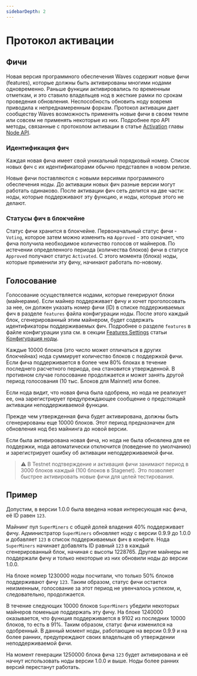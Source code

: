 ```yaml
---
sidebarDepth: 2
---
```


# Протокол активации

## Фичи

Новая версия программного обеспечения Waves содержит новые фичи (features), которые должны быть активированы многими нодами одновременно.
Раньше функции активировались по временным отметкам, и это ставило владельцев нод в жесткие рамки по срокам проведения обновления. Неспособность обновить ноду вовремя приводила к непреднамеренным форкам. Протокол активации дает сообществу Waves возможность применять новые фичи в своем темпе или совсем не применять некоторые из них.
Подробнее про API методы, связанные с протоколом активации в статье [Activation](/ru/waves-node/node-api/feature-activation) главы [Node API](/ru/waves-node/node-api).

### Идентификация фич

Каждая новая фича имеет свой уникальный порядковый номер. Список новых фич с их идентификаторами обычно представлен в новом релизе.

Новые фичи поставляются с новыми версиями программного обеспечения ноды. До активации новых фич разные версии могут работать одинаково. После активации фич сеть делится на две части: ноды, которые поддерживают эту функцию, и ноды, которые этого не делают.

### Статусы фич в блокчейне

Статус фичи хранится в блокчейне. Первоначальный статус фичи - `Voting`, которое затем можно изменить на `Approved` - это означает, что фича получила необходимое количество голосов от майнеров. По истечении определенного периода (количества блоков) фичи в статусе `Approved` получают статус `Activated`. С этого момента (блока) ноды, которые применили эту фичу, начинают работать по-новому.

## Голосование

Голосование осуществляется нодами, которые генерируют блоки (майнерами). Если майнер поддерживает фичу и хочет проголосовать за нее, он должен указать номер фичи (ID) в списке поддерживаемых фич в разделе `features` файла конфигурации ноды. После этого каждый блок, сгенерированный этим майнером, будет содержать идентификаторы поддерживаемых фич. Подробнее о разделе `features` в файле конфигурации узла см. в секции [Features Settings](/ru/waves-node/node-configuration#настройки-фич) статьи [Конфигурация ноды](/ru/waves-node/node-configuration).

Каждые 10000 блоков (это число может отличаться в других блокчейнах) нода суммирует количество блоков с поддержкой фичи. Если фича поддерживается в более чем 80% блоках в течение последнего расчетного периода, она становится утвержденной. В противном случае голосование продолжается и может занять другой период голосования (10 тыс. Блоков для Mainnet) или более.

Если нода видит, что новая фича была одобрена, но нода не реализует ее, она зарегистрирует предупреждающее сообщение о предстоящей активации неподдерживаемой функции.

Прежде чем утвержденная фича будет активирована, должны быть сгенерированы еще 10000 блоков. Этот период предназначен для обновления нод без майнинга до новой версии.

Если была активирована новая фича, но нода не была обновлена для ее поддержки, нода автоматически отключится (поведение по умолчанию) и зарегистрирует ошибку об активации неподдерживаемой фичи.

> :warning: В Testnet подтверждение и активация фичи занимают период в 3000 блоков каждый (100 блоков в Stagenet). Это позволяет быстрее активировать новые фичи для целей тестирования.

## Пример

Допустим, в версии 1.0.0 была введена новая интересующая нас фича, её ID равен `123`.

Майнинг пул `SuperMiners` с общей долей владения 40% поддерживает фичу. Администратор `SuperMiners` обновляет ноду с версии 0.9.9 до 1.0.0 и добавляет `123` в список поддерживаемых фич в конфиге. Нода `SuperMiners` начинает добавлять ID равный `123` в каждый сгенерированный блок, начиная с высоты 1228765. Другие майнеры не поддержали фичу и только некоторые из них обновили ноды до версии 1.0.0.

На блоке номер 1230000 ноды посчитали, что только 50% блоков поддерживают фичу `123`. Таким образом, статус фичи остается неизменным, голосование за этот период не увенчалось успехом, и, следовательно, продолжается.

В течение следующих 10000 блоков `SuperMiners` убедили некоторых майнеров поменьше поддержать эту фичу. На блоке 1240000 оказывается, что функция поддерживается в 9102 из последних 10000 блоков, то есть в 91%. Таким образом, статус фичи изменился на одобренный. В данный момент ноды, работающие на версии 0.9.9 и на более ранних, предупреждают своих владельцев об утверждении неподдерживаемой фичи.

На момент генерации 1250000 блока фича `123` будет активирована и её начнут использовать ноды версии 1.0.0 и выше.
Ноды более ранних версий перестанут работать.
